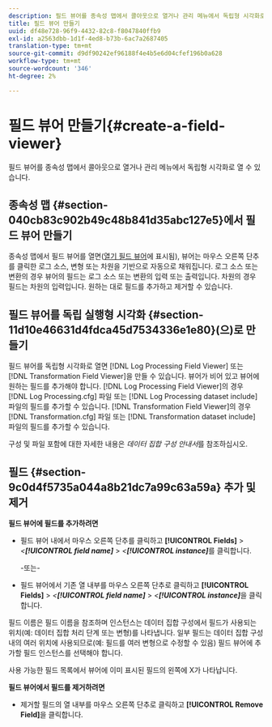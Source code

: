 ```yaml
---
description: 필드 뷰어를 종속성 맵에서 콜아웃으로 열거나 관리 메뉴에서 독립형 시각화로 열 수 있습니다.
title: 필드 뷰어 만들기
uuid: df48e728-96f9-4432-82c8-f8047840ffb9
exl-id: a2563dbb-1d1f-4ed8-b73b-6ac7a2687405
translation-type: tm+mt
source-git-commit: d9df90242ef96188f4e4b5e6d04cfef196b0a628
workflow-type: tm+mt
source-wordcount: '346'
ht-degree: 2%

---
```


# 필드 뷰어 만들기{#create-a-field-viewer}

필드 뷰어를 종속성 맵에서 콜아웃으로 열거나 관리 메뉴에서 독립형 시각화로 열 수 있습니다.

## 종속성 맵 {#section-040cb83c902b49c48b841d35abc127e5}에서 필드 뷰어 만들기

종속성 맵에서 필드 뷰어를 열면([열기 필드 뷰어](../../../../../home/c-get-started/c-admin-intrf/c-dataset-mgrs/c-dep-maps/c-opn-field-vwrs.md#concept-0f0738ac50804a33818487222c337c27)에 표시됨), 뷰어는 마우스 오른쪽 단추를 클릭한 로그 소스, 변형 또는 차원을 기반으로 자동으로 채워집니다. 로그 소스 또는 변환의 경우 뷰어의 필드는 로그 소스 또는 변환의 입력 또는 출력입니다. 차원의 경우 필드는 차원의 입력입니다. 원하는 대로 필드를 추가하고 제거할 수 있습니다.

## 필드 뷰어를 독립 실행형 시각화 {#section-11d10e46631d4fdca45d7534336e1e80}(으)로 만들기

필드 뷰어를 독립형 시각화로 열면 [!DNL Log Processing Field Viewer] 또는 [!DNL Transformation Field Viewer]을 만들 수 있습니다. 뷰어가 비어 있고 뷰어에 원하는 필드를 추가해야 합니다. [!DNL Log Processing Field Viewer]의 경우 [!DNL Log Processing.cfg] 파일 또는 [!DNL Log Processing dataset include] 파일의 필드를 추가할 수 있습니다. [!DNL Transformation Field Viewer]의 경우 [!DNL Transformation.cfg] 파일 또는 [!DNL Transformation dataset include] 파일의 필드를 추가할 수 있습니다.

구성 및 파일 포함에 대한 자세한 내용은 *데이터 집합 구성 안내서*&#x200B;를 참조하십시오.

## 필드 {#section-9c0d4f5735a044a8b21dc7a99c63a59a} 추가 및 제거

**필드 뷰어에 필드를 추가하려면**

* 필드 뷰어 내에서 마우스 오른쪽 단추를 클릭하고 **[!UICONTROL Fields]** > *&lt;**[!UICONTROL field name]*** > *&lt;**[!UICONTROL instance]***&#x200B;를 클릭합니다.

   -또는-

* 필드 뷰어에서 기존 열 내부를 마우스 오른쪽 단추로 클릭하고 **[!UICONTROL Fields]** > *&lt;**[!UICONTROL field name]*** > *&lt;**[!UICONTROL instance]***&#x200B;을 클릭합니다.

필드 이름은 필드 이름을 참조하며 인스턴스는 데이터 집합 구성에서 필드가 사용되는 위치(예: 데이터 집합 처리 단계 또는 변형)를 나타냅니다. 일부 필드는 데이터 집합 구성 내의 여러 위치에 사용되므로(예: 필드를 여러 변형으로 수정할 수 있음) 필드 뷰어에 추가할 필드 인스턴스를 선택해야 합니다.

사용 가능한 필드 목록에서 뷰어에 이미 표시된 필드의 왼쪽에 X가 나타납니다.

**필드 뷰어에서 필드를 제거하려면**

* 제거할 필드의 열 내부를 마우스 오른쪽 단추로 클릭하고 **[!UICONTROL Remove Field]**&#x200B;을 클릭합니다.
